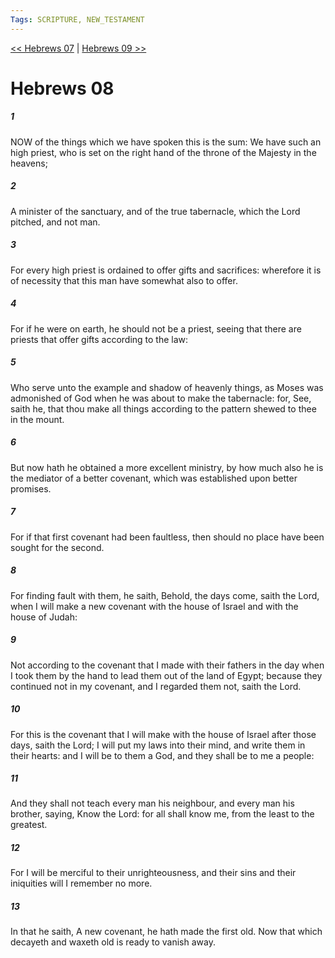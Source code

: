 ```yaml
---
Tags: SCRIPTURE, NEW_TESTAMENT
---
```


[<< Hebrews 07](NEW_TESTAMENT/19_Hebrews/Hebrews_07.md) | [Hebrews 09 >>](NEW_TESTAMENT/19_Hebrews/Hebrews_09.md)

# Hebrews 08

##### 1

NOW of the things which we have spoken this is the sum: We have such an high priest, who is set on the right hand of the throne of the Majesty in the heavens;

##### 2

A minister of the sanctuary, and of the true tabernacle, which the Lord pitched, and not man.

##### 3

For every high priest is ordained to offer gifts and sacrifices: wherefore it is of necessity that this man have somewhat also to offer.

##### 4

For if he were on earth, he should not be a priest, seeing that there are priests that offer gifts according to the law:

##### 5

Who serve unto the example and shadow of heavenly things, as Moses was admonished of God when he was about to make the tabernacle: for, See, saith he, that thou make all things according to the pattern shewed to thee in the mount.

##### 6

But now hath he obtained a more excellent ministry, by how much also he is the mediator of a better covenant, which was established upon better promises.

##### 7

For if that first covenant had been faultless, then should no place have been sought for the second.

##### 8

For finding fault with them, he saith, Behold, the days come, saith the Lord, when I will make a new covenant with the house of Israel and with the house of Judah:

##### 9

Not according to the covenant that I made with their fathers in the day when I took them by the hand to lead them out of the land of Egypt; because they continued not in my covenant, and I regarded them not, saith the Lord.

##### 10

For this is the covenant that I will make with the house of Israel after those days, saith the Lord; I will put my laws into their mind, and write them in their hearts: and I will be to them a God, and they shall be to me a people:

##### 11

And they shall not teach every man his neighbour, and every man his brother, saying, Know the Lord: for all shall know me, from the least to the greatest.

##### 12

For I will be merciful to their unrighteousness, and their sins and their iniquities will I remember no more.

##### 13

In that he saith, A new covenant, he hath made the first old. Now that which decayeth and waxeth old is ready to vanish away.
